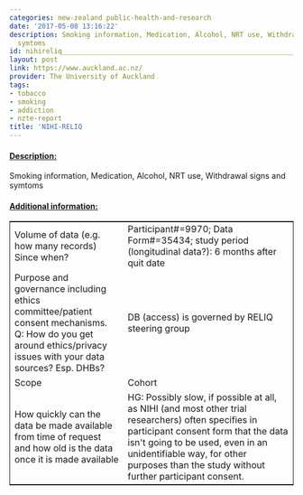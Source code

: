 ```yaml
---
categories: new-zealand public-health-and-research
date: '2017-05-08 13:16:22'
description: Smoking information, Medication, Alcohol, NRT use, Withdrawal signs and
  symtoms
id: nihireliq__________________________________________________________________
layout: post
link: https://www.auckland.ac.nz/
provider: The University of Auckland
tags:
- tobacco
- smoking
- addiction
- nzte-report
title: 'NIHI-RELIQ                                                                  '
---
```



 <h4> <u>Description:</u> </h4>
Smoking information, Medication, Alcohol, NRT use, Withdrawal signs and symtoms
 <h4> <u>Additional information:</u> </h4>
 <table style="border: 1px solid">
 <tr> <td width="40%">Volume of data (e.g. how many records)
Since when?</td> <td>Participant#=9970; Data Form#=35434; study period (longitudinal data?): 6 months after quit date</td> </tr>
 <tr> <td width="40%">Purpose and governance including ethics committee/patient consent mechanisms. Q: How do you get around ethics/privacy issues with your data sources? Esp. DHBs?</td> <td>DB (access) is governed by RELIQ steering group</td> </tr>
 <tr> <td width="40%">Scope</td> <td>Cohort</td> </tr>
 <tr> <td width="40%">How quickly can the data be made available from time of request and how old is the data once it is made available</td> <td>HG: Possibly slow, if possible at all, as NIHI (and most other trial researchers) often specifies in participant consent form that the data isn't going to be used, even in an unidentifiable way, for other purposes than the study without further participant consent.</td> </tr>
 </table>